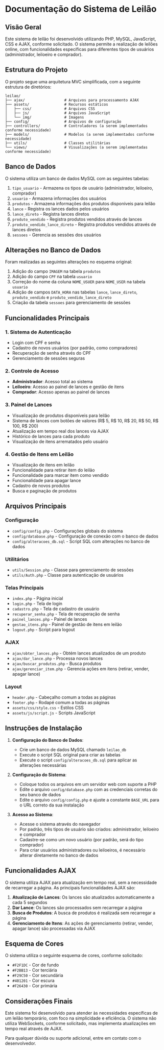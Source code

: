 # Documentação do Sistema de Leilão

## Visão Geral

Este sistema de leilão foi desenvolvido utilizando PHP, MySQL, JavaScript, CSS e AJAX, conforme solicitado. O sistema permite a realização de leilões online, com funcionalidades específicas para diferentes tipos de usuários (administrador, leiloeiro e comprador).

## Estrutura do Projeto

O projeto segue uma arquitetura MVC simplificada, com a seguinte estrutura de diretórios:

```
leilao/
├── ajax/                  # Arquivos para processamento AJAX
├── assets/                # Recursos estáticos
│   ├── css/               # Arquivos CSS
│   ├── js/                # Arquivos JavaScript
│   └── img/               # Imagens
├── config/                # Arquivos de configuração
├── controllers/           # Controladores (a serem implementados conforme necessidade)
├── models/                # Modelos (a serem implementados conforme necessidade)
├── utils/                 # Classes utilitárias
└── views/                 # Visualizações (a serem implementadas conforme necessidade)
```

## Banco de Dados

O sistema utiliza um banco de dados MySQL com as seguintes tabelas:

1. `tipo_usuario` - Armazena os tipos de usuário (administrador, leiloeiro, comprador)
2. `usuario` - Armazena informações dos usuários
3. `produtos` - Armazena informações dos produtos disponíveis para leilão
4. `lance` - Registra os lances dados pelos usuários
5. `lance_direto` - Registra lances diretos
6. `produto_vendido` - Registra produtos vendidos através de lances
7. `produto_vendido_lance_direto` - Registra produtos vendidos através de lances diretos
8. `sessoes` - Gerencia as sessões dos usuários

## Alterações no Banco de Dados

Foram realizadas as seguintes alterações no esquema original:

1. Adição do campo `IMAGEM` na tabela `produtos`
2. Adição do campo `CPF` na tabela `usuario`
3. Correção do nome da coluna `NOME_USUER` para `NOME_USER` na tabela `usuario`
4. Adição de campos `DATA_HORA` nas tabelas `lance`, `lance_direto`, `produto_vendido` e `produto_vendido_lance_direto`
5. Criação da tabela `sessoes` para gerenciamento de sessões

## Funcionalidades Principais

### 1. Sistema de Autenticação

- Login com CPF e senha
- Cadastro de novos usuários (por padrão, como compradores)
- Recuperação de senha através do CPF
- Gerenciamento de sessões seguras

### 2. Controle de Acesso

- **Administrador**: Acesso total ao sistema
- **Leiloeiro**: Acesso ao painel de lances e gestão de itens
- **Comprador**: Acesso apenas ao painel de lances

### 3. Painel de Lances

- Visualização de produtos disponíveis para leilão
- Sistema de lances com botões de valores (R$ 5, R$ 10, R$ 20, R$ 50, R$ 100, R$ 200)
- Atualização em tempo real dos lances via AJAX
- Histórico de lances para cada produto
- Visualização de itens arrematados pelo usuário

### 4. Gestão de Itens em Leilão

- Visualização de itens em leilão
- Funcionalidade para retirar item do leilão
- Funcionalidade para marcar item como vendido
- Funcionalidade para apagar lance
- Cadastro de novos produtos
- Busca e paginação de produtos

## Arquivos Principais

### Configuração

- `config/config.php` - Configurações globais do sistema
- `config/database.php` - Configuração de conexão com o banco de dados
- `config/alteracoes_db.sql` - Script SQL com alterações no banco de dados

### Utilitários

- `utils/Session.php` - Classe para gerenciamento de sessões
- `utils/Auth.php` - Classe para autenticação de usuários

### Telas Principais

- `index.php` - Página inicial
- `login.php` - Tela de login
- `cadastro.php` - Tela de cadastro de usuário
- `recuperar_senha.php` - Tela de recuperação de senha
- `painel_lances.php` - Painel de lances
- `gestao_itens.php` - Painel de gestão de itens em leilão
- `logout.php` - Script para logout

### AJAX

- `ajax/obter_lances.php` - Obtém lances atualizados de um produto
- `ajax/dar_lance.php` - Processa novos lances
- `ajax/buscar_produtos.php` - Busca produtos
- `ajax/gerenciar_item.php` - Gerencia ações em itens (retirar, vender, apagar lance)

### Layout

- `header.php` - Cabeçalho comum a todas as páginas
- `footer.php` - Rodapé comum a todas as páginas
- `assets/css/style.css` - Estilos CSS
- `assets/js/script.js` - Scripts JavaScript

## Instruções de Instalação

1. **Configuração do Banco de Dados**:
   - Crie um banco de dados MySQL chamado `leilao_db`
   - Execute o script SQL original para criar as tabelas
   - Execute o script `config/alteracoes_db.sql` para aplicar as alterações necessárias

2. **Configuração do Sistema**:
   - Coloque todos os arquivos em um servidor web com suporte a PHP
   - Edite o arquivo `config/database.php` com as credenciais corretas do seu banco de dados
   - Edite o arquivo `config/config.php` e ajuste a constante `BASE_URL` para o URL correto da sua instalação

3. **Acesso ao Sistema**:
   - Acesse o sistema através do navegador
   - Por padrão, três tipos de usuário são criados: administrador, leiloeiro e comprador
   - Cadastre-se como um novo usuário (por padrão, será do tipo comprador)
   - Para criar usuários administradores ou leiloeiros, é necessário alterar diretamente no banco de dados

## Funcionalidades AJAX

O sistema utiliza AJAX para atualização em tempo real, sem a necessidade de recarregar a página. As principais funcionalidades AJAX são:

1. **Atualização de Lances**: Os lances são atualizados automaticamente a cada 5 segundos
2. **Dar Lance**: Os lances são processados sem recarregar a página
3. **Busca de Produtos**: A busca de produtos é realizada sem recarregar a página
4. **Gerenciamento de Itens**: As ações de gerenciamento (retirar, vender, apagar lance) são processadas via AJAX

## Esquema de Cores

O sistema utiliza o seguinte esquema de cores, conforme solicitado:

- `#F2F1DC` - Cor de fundo
- `#F2BB13` - Cor terciária
- `#F29C50` - Cor secundária
- `#401201` - Cor escura
- `#F26430` - Cor primária

## Considerações Finais

Este sistema foi desenvolvido para atender às necessidades específicas de um leilão temporário, com foco na simplicidade e eficiência. O sistema não utiliza WebSockets, conforme solicitado, mas implementa atualizações em tempo real através de AJAX.

Para qualquer dúvida ou suporte adicional, entre em contato com o desenvolvedor.
